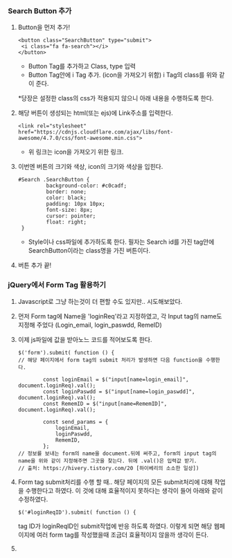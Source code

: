 ### Search Button 추가

1. Button을 먼저 추가!

   ```
   <button class="SearchButton" type="submit">
   	<i class="fa fa-search"></i>
   </button>
   ```

   - Button Tag를 추가하고 Class, type 입력
   - Button Tag안에 i Tag 추가. (icon을 가져오기 위함)
     i Tag의 class를 위와 같이 준다.

   *당장은 설정한 class의 css가 적용되지 않으니 아래 내용을 수행하도록 한다.

2. 해당 버튼이 생성되는 html(또는 ejs)에 Link주소를 입력한다.

   ```
   <link rel="stylesheet" href="https://cdnjs.cloudflare.com/ajax/libs/font-awesome/4.7.0/css/font-awesome.min.css">
   ```

   - 위 링크는 icon을 가져오기 위한 링크.

3. 이번엔 버튼의 크기와 색상, icon의 크기와 색상을 입힌다.

   ```
   #Search .SearchButton {
   			background-color: #c0cadf;
   			border: none;
   			color: black;
   			padding: 10px 10px;
   			font-size: 8px;
   			cursor: pointer;
   			float: right;
   	}
   ```

   - Style이나 css파일에 추가하도록 한다.
     필자는 Search id를 가진 tag안에 SearchButton이라는 class명을 가진 버튼이다.

4. 버튼 추가 끝!

### jQuery에서 Form Tag 활용하기

1. Javascript로 그냥 하는것이 더 편할 수도 있지만.. 시도해보았다.

2. 먼저 Form tag에 Name을 'loginReq'라고 지정하였고, 각 Input tag의 name도 지정해 주었다
   (Login_email, login_paswdd, RemeID)

3. 이제 js파일에 값을 받아노느 코드를 적어보도록 한다.

   ```
   $('form').submit( function () {
   // 해당 페이지에서 form tag의 submit 처리가 발생하면 다음 function을 수행한다.
   
           const loginEmail = $("input[name=login_email]", document.loginReq).val();
           const loginPaswdd = $("input[name=login_paswdd]", document.loginReq).val();
           const RememID = $("input[name=RememID]", document.loginReq).val();
   
           const send_params = {
               loginEmail,
               loginPaswdd,
               RememID,
           };
   // 정보를 보내는 form의 name을 document.뒤에 써주고, form의 input tag의 name을 위와 같이 지정해주면 그곳을 찾는다. 뒤에 .val()은 입력값 받기.
   // 출처: https://hivery.tistory.com/20 [하이베리의 소소한 일상])
   ```

4. Form tag submit처리를 수행 할 때.. 해당 페이지의 모든 submit처리에 대해 작업을 수행한다고 하였다.
   이 것에 대해 효율적이지 못하다는 생각이 들어 아래와 같이 수정하였다.

   ```
   $('#loginReqID').submit( function () {
   ```

   tag ID가 loginReqID인 submit작업에 반응 하도록 하였다.
   이렇게 되면 해당 웹페이지에 여러 form tag를 작성했을때 조금더 효율적이지 않을까 생각이 든다.

5. 



